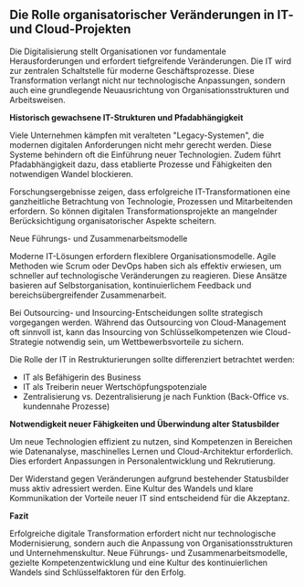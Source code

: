 ## Die Rolle organisatorischer Veränderungen in IT- und Cloud-Projekten ##

Die Digitalisierung stellt Organisationen vor fundamentale Herausforderungen und erfordert tiefgreifende Veränderungen. Die IT wird zur zentralen Schaltstelle für moderne Geschäftsprozesse. Diese Transformation verlangt nicht nur technologische Anpassungen, sondern auch eine grundlegende Neuausrichtung von Organisationsstrukturen und Arbeitsweisen.

**Historisch gewachsene IT-Strukturen und Pfadabhängigkeit**

Viele Unternehmen kämpfen mit veralteten "Legacy-Systemen", die modernen digitalen Anforderungen nicht mehr gerecht werden. Diese Systeme behindern oft die Einführung neuer Technologien. Zudem führt Pfadabhängigkeit dazu, dass etablierte Prozesse und Fähigkeiten den notwendigen Wandel blockieren.

Forschungsergebnisse zeigen, dass erfolgreiche IT-Transformationen eine ganzheitliche Betrachtung von Technologie, Prozessen und Mitarbeitenden erfordern. So können digitalen Transformationsprojekte an mangelnder Berücksichtigung organisatorischer Aspekte scheitern.

Neue Führungs- und Zusammenarbeitsmodelle

Moderne IT-Lösungen erfordern flexiblere Organisationsmodelle. Agile Methoden wie Scrum oder DevOps haben sich als effektiv erwiesen, um schneller auf technologische Veränderungen zu reagieren. Diese Ansätze basieren auf Selbstorganisation, kontinuierlichem Feedback und bereichsübergreifender Zusammenarbeit.

Bei Outsourcing- und Insourcing-Entscheidungen sollte strategisch vorgegangen werden. Während das Outsourcing von Cloud-Management oft sinnvoll ist, kann das Insourcing von Schlüsselkompetenzen wie Cloud-Strategie notwendig sein, um Wettbewerbsvorteile zu sichern.

Die Rolle der IT in Restrukturierungen sollte differenziert betrachtet werden:

- IT als Befähigerin des Business
- IT als Treiberin neuer Wertschöpfungspotenziale
- Zentralisierung vs. Dezentralisierung je nach Funktion (Back-Office vs. kundennahe Prozesse)

**Notwendigkeit neuer Fähigkeiten und Überwindung alter Statusbilder**

Um neue Technologien effizient zu nutzen, sind Kompetenzen in Bereichen wie Datenanalyse, maschinelles Lernen und Cloud-Architektur erforderlich. Dies erfordert Anpassungen in Personalentwicklung und Rekrutierung.

Der Widerstand gegen Veränderungen aufgrund bestehender Statusbilder muss aktiv adressiert werden. Eine Kultur des Wandels und klare Kommunikation der Vorteile neuer IT sind entscheidend für die Akzeptanz.

**Fazit**

Erfolgreiche digitale Transformation erfordert nicht nur technologische Modernisierung, sondern auch die Anpassung von Organisationsstrukturen und Unternehmenskultur. Neue Führungs- und Zusammenarbeitsmodelle, gezielte Kompetenzentwicklung und eine Kultur des kontinuierlichen Wandels sind Schlüsselfaktoren für den Erfolg.
